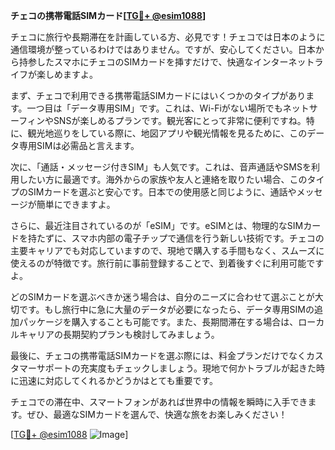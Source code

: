 **チェコの携帯電話SIMカード[[TG💪+ @esim1088](https://t.me/s/esim1088)]**

チェコに旅行や長期滞在を計画している方、必見です！チェコでは日本のように通信環境が整っているわけではありません。ですが、安心してください。日本から持参したスマホにチェコのSIMカードを挿すだけで、快適なインターネットライフが楽しめますよ。

まず、チェコで利用できる携帯電話SIMカードにはいくつかのタイプがあります。一つ目は「データ専用SIM」です。これは、Wi-Fiがない場所でもネットサーフィンやSNSが楽しめるプランです。観光客にとって非常に便利ですね。特に、観光地巡りをしている際に、地図アプリや観光情報を見るために、このデータ専用SIMは必需品と言えます。

次に、「通話・メッセージ付きSIM」も人気です。これは、音声通話やSMSを利用したい方に最適です。海外からの家族や友人と連絡を取りたい場合、このタイプのSIMカードを選ぶと安心です。日本での使用感と同じように、通話やメッセージが簡単にできますよ。

さらに、最近注目されているのが「eSIM」です。eSIMとは、物理的なSIMカードを持たずに、スマホ内部の電子チップで通信を行う新しい技術です。チェコの主要キャリアでも対応していますので、現地で購入する手間もなく、スムーズに使えるのが特徴です。旅行前に事前登録することで、到着後すぐに利用可能ですよ。

どのSIMカードを選ぶべきか迷う場合は、自分のニーズに合わせて選ぶことが大切です。もし旅行中に急に大量のデータが必要になったら、データ専用SIMの追加パッケージを購入することも可能です。また、長期間滞在する場合は、ローカルキャリアの長期契約プランも検討してみましょう。

最後に、チェコの携帯電話SIMカードを選ぶ際には、料金プランだけでなくカスタマーサポートの充実度もチェックしましょう。現地で何かトラブルが起きた時に迅速に対応してくれるかどうかはとても重要です。

チェコでの滞在中、スマートフォンがあれば世界中の情報を瞬時に入手できます。ぜひ、最適なSIMカードを選んで、快適な旅をお楽しみください！

[[TG💪+ @esim1088](https://t.me/s/esim1088) ![Image](https://i.postimg.cc/Y0z9fWf4/image.png)]
